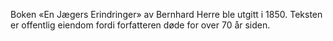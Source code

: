 Boken «En Jægers Erindringer» av Bernhard Herre ble utgitt i 1850. Teksten er offentlig eiendom fordi forfatteren døde for over 70 år siden.

